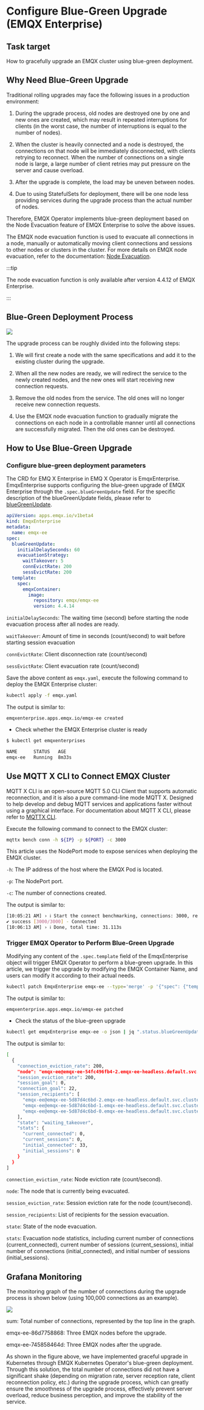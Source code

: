 # Configure Blue-Green Upgrade (EMQX Enterprise)

## Task target

How to gracefully upgrade an EMQX cluster using blue-green deployment.

## Why Need Blue-Green Upgrade

Traditional rolling upgrades may face the following issues in a production environment:

1. During the upgrade process, old nodes are destroyed one by one and new ones are created, which may result in repeated interruptions for clients (in the worst case, the number of interruptions is equal to the number of nodes).

2. When the cluster is heavily connected and a node is destroyed, the connections on that node will be immediately disconnected, with clients retrying to reconnect. When the number of connections on a single node is large, a large number of client retries may put pressure on the server and cause overload.

3. After the upgrade is complete, the load may be uneven between nodes.

4. Due to using StatefulSets for deployment, there will be one node less providing services during the upgrade process than the actual number of nodes.

Therefore, EMQX Operator implements blue-green deployment based on the Node Evacuation feature of EMQX Enterprise to solve the above issues.

The EMQX node evacuation function is used to evacuate all connections in a node, manually or automatically moving client connections and sessions to other nodes or clusters in the cluster. For more details on EMQX node evacuation, refer to the documentation: [Node Evacuation](https://docs.emqx.com/en/enterprise/v4.4/advanced/rebalancing.html#evacuation).

:::tip

The node evacuation function is only available after version 4.4.12 of EMQX Enterprise.

:::

## Blue-Green Deployment Process

![](./assets/configure-emqx-blueGreenUpdate/blue-green.png)

The upgrade process can be roughly divided into the following steps:

1. We will first create a node with the same specifications and add it to the existing cluster during the upgrade.

2. When all the new nodes are ready, we will redirect the service to the newly created nodes, and the new ones will start receiving new connection requests.

3. Remove the old nodes from the service. The old ones will no longer receive new connection requests.

4. Use the EMQX node evacuation function to gradually migrate the connections on each node in a controllable manner until all connections are successfully migrated. Then the old ones can be destroyed.

## How to Use Blue-Green Upgrade

### Configure blue-green deployment parameters

The CRD for EMQ X Enterprise in EMQ X Operator is EmqxEnterprise. EmqxEnterprise supports configuring the blue-green upgrade of EMQX Enterprise through the `.spec.blueGreenUpdate` field. For the specific description of the blueGreenUpdate fields, please refer to [blueGreenUpdate](https://github.com/emqx/emqx-operator/blob/main-2.1/docs/en_US/reference/v1beta4-reference.md#evacuationstrategy).

```yaml
apiVersion: apps.emqx.io/v1beta4
kind: EmqxEnterprise
metadata:
  name: emqx-ee
spec:
  blueGreenUpdate:
    initialDelaySeconds: 60
    evacuationStrategy:
      waitTakeover: 5
      connEvictRate: 200
      sessEvictRate: 200
  template:
    spec:
      emqxContainer:
        image:
          repository: emqx/emqx-ee
          version: 4.4.14
```

`initialDelaySeconds`: The waiting time (second) before starting the node evacuation process after all nodes are ready.

`waitTakeover`: Amount of time in seconds (count/second) to wait before starting session evacuation

`connEvictRate`: Client disconnection rate (count/second)

`sessEvictRate`: Client evacuation rate (count/second)

Save the above content as `emqx.yaml`, execute the following command to deploy the EMQX Enterprise cluster:

```bash
kubectl apply -f emqx.yaml
```

The output is similar to:

```
emqxenterprise.apps.emqx.io/emqx-ee created
```

- Check whether the EMQX Enterprise cluster is ready

```bash
$ kubectl get emqxenterprises

NAME      STATUS   AGE
emqx-ee   Running  8m33s
```

## Use MQTT X CLI to Connect EMQX Cluster

MQTT X CLI is an open-source MQTT 5.0 CLI Client that supports automatic reconnection, and it is also a pure command-line mode MQTT X. Designed to help develop and debug MQTT services and applications faster without using a graphical interface. For documentation about MQTT X CLI, please refer to [MQTTX CLI](https://mqttx.app/docs/cli).

Execute the following command to connect to the EMQX cluster:

```bash
mqttx bench conn -h ${IP} -p ${PORT} -c 3000
```

This article uses the NodePort mode to expose services when deploying the EMQX cluster.

`-h`: The IP address of the host where the EMQX Pod is located.

`-p`: The NodePort port.

`-c`: The number of connections created.

The output is similar to:

```bash
[10:05:21 AM] › ℹ Start the connect benchmarking, connections: 3000, req interval: 10ms
✔ success [3000/3000] - Connected
[10:06:13 AM] › ℹ Done, total time: 31.113s
```

### Trigger EMQX Operator to Perform Blue-Green Upgrade

Modifying any content of the `.spec.template` field of the EmqxEnterprise object will trigger EMQX Operator to perform a blue-green upgrade. In this article, we trigger the upgrade by modifying the EMQX Container Name, and users can modify it according to their actual needs.

```bash
kubectl patch EmqxEnterprise emqx-ee --type='merge' -p '{"spec": {"template": {"spec": {"emqxContainer": {"name": "emqx-ee-a"}} }}}'
```

The output is similar to:

```
emqxenterprise.apps.emqx.io/emqx-ee patched
```

- Check the status of the blue-green upgrade

```bash
kubectl get emqxEnterprise emqx-ee -o json | jq ".status.blueGreenUpdateStatus.evacuationsStatus"
```

The output is similar to:

```bash
[
  {
    "connection_eviction_rate": 200,
    "node": "emqx-ee@emqx-ee-54fc496fb4-2.emqx-ee-headless.default.svc.cluster.local",
    "session_eviction_rate": 200,
    "session_goal": 0,
    "connection_goal": 22,
    "session_recipients": [
      "emqx-ee@emqx-ee-5d87d4c6bd-2.emqx-ee-headless.default.svc.cluster.local",
      "emqx-ee@emqx-ee-5d87d4c6bd-1.emqx-ee-headless.default.svc.cluster.local",
      "emqx-ee@emqx-ee-5d87d4c6bd-0.emqx-ee-headless.default.svc.cluster.local"
    ],
    "state": "waiting_takeover",
    "stats": {
      "current_connected": 0,
      "current_sessions": 0,
      "initial_connected": 33,
      "initial_sessions": 0
    }
  }
]
```

`connection_eviction_rate`: Node eviction rate (count/second).

`node`: The node that is currently being evacuated.

`session_eviction_rate`: Session eviction rate for the node (count/second).

`session_recipients`: List of recipients for the session evacuation.

`state`: State of the node evacuation.

`stats`: Evacuation node statistics, including current number of connections (current_connected), current number of sessions (current_sessions), initial number of connections (initial_connected), and initial number of sessions (initial_sessions).

## Grafana Monitoring

The monitoring graph of the number of connections during the upgrade process is shown below (using 100,000 connections as an example).

![](./assets/configure-emqx-blueGreenUpdate/grafana.png)

sum: Total number of connections, represented by the top line in the graph.

emqx-ee-86d7758868: Three EMQX nodes before the upgrade.

emqx-ee-745858464d: Three EMQX nodes after the upgrade.

As shown in the figure above, we have implemented graceful upgrade in Kubernetes through EMQX Kubernetes Operator's blue-green deployment. Through this solution, the total number of connections did not have a significant shake (depending on migration rate, server reception rate, client reconnection policy, etc.) during the upgrade process, which can greatly ensure the smoothness of the upgrade process, effectively prevent server overload, reduce business perception, and improve the stability of the service.
